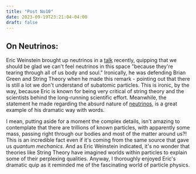 ```yaml
---
title: "Post No10"
date: 2023-09-19T23:21:04-04:00
draft: false
---
```


## On Neutrinos: 

Eric Weinstein brought up neutrinos in a [talk](https://www.youtube.com/watch?v=CNjckutR7BE&list=LL&index=9&ab_channel=TheInstituteofArtandIdeas) recently, quipping that we should be glad we can't feel neutrinos in this space "because they're tearing through all of us body and soul." Ironically, he was defending Brian Green and String Theory when he made this remark - pointing out that there is still a lot we don't understand of subatomic particles. This is ironic, by the way, because Eric is known for being very critical of string theory and the scientists behind the long-running scientific effort. Meanwhile, the statement he made regarding the absurd nature of [neutrinos](https://www.smithsonianmag.com/science-nature/looking-for-neutrinos-natures-ghost-particles-64200742/#:~:text=About%20100%20trillion%20neutrinos%20pass,see%20and%20difficult%20to%20detect.), is a great example of his dramatic way with words. 

I mean, putting aside for a moment the complex details, isn't amazing to contemplate that there are trillions of known particles, with apparently some mass, passing right through our bodies and most of the matter around us?! This is an incredible fact even if it's coming from the same source that gave us *quantum mechanics*. And as Eric Weinstein indicated, it's no wonder that theories like String Theory have imagined worlds within particles to explain some of their perplexing qualities. Anyway, I thoroughly enjoyed Eric's dramatic quip as it reminded me of the fascinating world of particle physics.